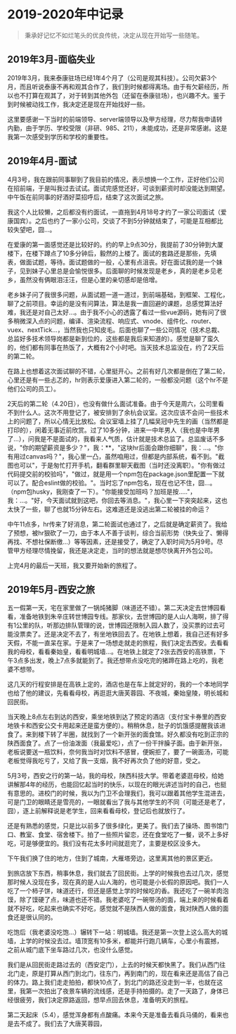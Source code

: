 # 2019-2020年中记录
> 秉承好记忆不如烂笔头的优良传统，决定从现在开始写一些随笔。

## 2019年3月-面临失业

2019年3月，我来泰康驻场已经1年4个月了（公司是观其科技）。公司欠薪3个月，而且听说泰康不再和观其合作了，我们到时候都得离场。由于有欠薪经历，所以也不打算在观其了，对于转到其他外包（还留在泰康驻场），也兴趣不大。鉴于到时候被动找工作，我决定还是现在开始找好一些。

这里要感谢一下当时的前端领导、server端领导以及甲方经理，尽力帮我申请转内勤，由于学历、学校受限（非研、985、211），未能成功，还是非常感谢。这是我第一次感受到学历和学校的重要性。

## 2019年4月-面试

4月3号，我在跟前同事聊到了我目前的情况，表示想换一个工作，正好他们公司在招前端，于是叫我过去试试。面试完感觉还好，可谈到薪资时却没能达到期望。中午饭在前同事的好酒好菜招呼后，结束了这次面试之旅。

我这个人比较懒，之后都没有约面试，一直拖到4月18号才约了一家公司面试（爱康国宾）。之后也约了一家小公司，交谈了不到5分钟就结束了，可能是互相都比较失望吧，囧...。

在爱康的第一面感觉还是比较好的。约的早上9点30分，我提前了30分钟到大厦楼下，在楼下蹲点了10多分钟后，毅然的上楼了。面试的套路还是那些，先填表，做面试题，等待。面试题做的一般，心里有点沮丧。好在面试我的是一个妹子，见到妹子心里总是会愉悦很多。后面聊的时候发现是老乡，真的是老乡见老乡，虽然没有俩眼泪汪汪，但是心里的亲切感却是倍增。

老乡妹子问了我很多问题，从面试题一道一道过，到前端基础，到框架、工程化，聊了之前项目。幸运的是没有问算法，算法是我一直回避的课题，总感觉算法好难，我还是对自己太好...。由于我不小心的透露了看过一些vue源码，她有问了很多稍微深入点的问题，编译、渲染流程、响应式、vnode、组件化、router、vuex、nextTick...，当然我也只知皮毛。后面也聊了一些公司情况（技术总裁、总监好多技术领导岗都是新到位的，这些都是我后来知道的）。感觉是聊了蛮久的，他们都有同事在热饭了，大概有2个小时吧。当天技术总监没在，约了2天后的第二轮。

在路上也想着这次面试聊的不错，心里挺开心。之前有好几次都是倒在了第二轮，心里还是有一些忐忑的，hr则表示爱康进入第二轮的，一般都没问题（这个hr不是他们公司的员工）。

2天后的第二轮（4.20日），也没有做什么面试准备。由于今天是周六，公司里看不到什么人。这次不用登记了，被安排到了余杭会议室。这次应该不会问一些技术上的问题了，所以心情无比放松。会议室墙上挂了几幅吴冠中先生的画（当然都是打印的），闲着无事近前欣赏。过了10多分钟，进来一中年男人（我也是中年男了...），问我是不是面试的，我看来人气质，估计就是技术总监了。总监废话不多说，"你的期望薪资是多少？"，我：**，"这块hr后面会跟你细聊"，我：...。"你有用过canvas吗？"，我心里一凸，虽然咱用过，但都是内部系统，看不到。"截图也可以"，于是匆忙打开手机，翻看群里聊天截图（当时还没离职）。"你有做过代码提交前的校验吗"，"做过，就是用一个npm包在package.json里配置一下就可以了。配合eslint做的校验。"。当时忘了npm包名，现在也记不住，囧...。（npm包husky，我刚查了一下）。"你能接受加班吗？加班是按....."，我：...。"好，今天面试就到这吧，你回去等消息。"，我心里一下突突起来，这也太快了一些，聊了也就15分钟左右。这难道还是没逃出第二轮被挂的命运？

中午11点多，hr传来了好消息，第二轮面试也通过了，之后就是确定薪资了。我给了预想，被hr狠砍了一刀，由于本人不善于谈判，综合当前形势（快失业了、懒得再找、不想社保断缴...）等等因素，还是接受了，确定了入职时间为5月9号。尽管甲方经理尽情挽留，我还是决定走，当时的想法就是想尽快离开外包公司。

上完4月的最后一天班，我又要开始新的旅程了。

## 2019年5月-西安之旅

五一假第一天，宅在家里做了一锅炖猪脚（味道还不错）。第二天决定去世博园看看，准备地铁到朱辛庄转世博园专线。那家伙，去世博园的是人山人海啊，排了得有1公里的队，听那边排队管理的说，世博园还限制入园人数了，没买票的过去可能没票卖了。还是决定不去了，有坐地铁回去了。在地铁上想着，我自己还有好多天假，不能一直呆在家。于是来了一场想走就走的旅程，我们决定去西安。去看看我的母校，看看秦始皇，看看明城墙...。在地铁上就定了2张去西安的高铁票，下午3点多出发，晚上7点多就能到了。我还想带点没吃完的猪蹄在路上吃的，我老婆不想带。

这几天的行程安排是在高铁上定的，酒店也是在车上就定好的，我的一个本地同学也给了他的建议，先看看母校，再逛逛大唐芙蓉园、不夜城，秦始皇陵，明长城和回民街。

当天晚上8点左右到达的西安，乘坐地铁到达了预定的酒店（支付宝卡券里的西安地铁卡和西安公交卡用起来还是蛮方便的）。稍稍休息，肚子的饥饿感提醒我该进食了。来到楼下转了半圈，就找到了一个新开张的面食馆。好久都没有吃到正宗的陕西面食了。点了一份油泼面（我最爱吃），点了一份干拌臊子面。由于新开张，老板说要送一瓶饮料，奈何我当时对饮料不感冒，便婉拒了，要了一碗面汤，可能老板觉得我吃亏了，又给了我一支烟，我不好再次负了他的好意，受之。

5月3号，西安之行的第一站，我的母校，陕西科技大学。带着老婆逛母校，给她讲解那4年的经历，也能回忆起当时的快乐，以现在的眼光讲述当时的自己，也挺有意思的。进校门的时候，我以为门卫不会理我们，我可以跟着其他学生混进去，可是门卫的眼睛还是雪亮的，一眼就看出了我与其他学生的不同（可能还是老了，囧），逐上前解释说是老学生，回来看看母校，登记后也就放行了。

还是有熟悉的感觉，只是比以前多了很多绿化，更美了。我们去了操场、图书馆门口、教室、食堂、宿舍楼下。拍了一些照片留恋，还在食堂吃了一餐，说不上多好吃，可是够便宜的。我们没有花太多时间就逛完了，主要是校区没多大。

下午我们换了住的地方，住到了城南，大雁塔旁边，这里离其他的景区更近。

到旅店放下东西，稍事休息，我们就去了回民街。上学的时候我也去过几次，感觉那时候人没现在多，现在真的是人山人海的，也可能是小长假的原因吧。我们一人吃了一个柿子饼，味道还行，但还是感觉上学的时候吃的香。我还吃了一碗羊肉泡馍，除了馍硬了点，味道也还不错。我老婆吃了一碗带汤的面，端上来的时候看着就不好吃，吃起来也确实不好吃，感觉就不是陕西人做的面食，我对陕西人做的面食还是很认同的。

吃饱后（我老婆没吃饱...）辗转下一站：明城墙。我还是第一次登上这么高大的城墙，上学的时候没去过。墙顶宽有10多米，都能并行跑几辆车，心里小有震撼，之前从城门底下坐车路过几次，也没什么感觉。

我们是从回民街走路过去的（西安定门），上去的时候天都快黑了。我们从西门往北门走，原是打算从西门到北门，往东门，再到南门的，现在看来还是高估了自己的体力。路上我们走走拍拍，都快10点了，到北门的路还没走到一半，也就在这里，我第一次拍出了夜景车辆的流线感，还是手持拍摄的。走了一天路了，身体已经很疲劳，我们决定原路返回，想早点回去休息，准备明天的旅程。

第二天起床（5.4），感觉浑身都有点酸痛。本来今天是准备去看兵马俑的，看来也是去不成了。我们去了大唐芙蓉园，
